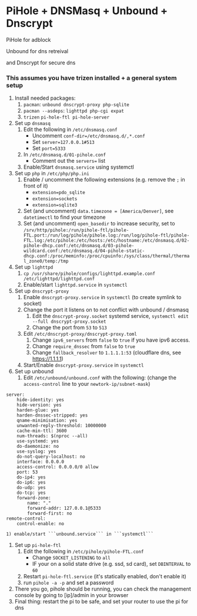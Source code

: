 # PiHole + DNSMasq + Unbound + Dnscrypt
PiHole for adblock

Unbound for dns retreival

and Dnscrypt for secure dns

### This assumes you have trizen installed + a general system setup

1) Install needed packages:
    1) ```pacman```: ```unbound dnscrypt-proxy php-sqlite```
    1) ```pacman --asdeps```: ```lighttpd php-cgi expat```
    1) ```trizen``` ```pi-hole-ftl pi-hole-server```
1) Set up ```dnsmasq```
    1) Edit the following in ```/etc/dnsmasq.conf```
        * Uncomment ```conf-dir=/etc/dnsmasq.d/,*.conf```
        * Set ```server=127.0.0.1#513```
        * Set ```port=5333```
    1) In ```/etc/dnsmasq.d/01-pihole.conf```
        * Comment out the ```servers=``` list
    1) Enable/Start ```dnsmasq.service``` using systemctl
1) Set up ```php``` in ```/etc/php/php.ini```
   1) Enable / uncomment the following extensions (e.g. remove the ```;``` in front of it)
       * ```extension=pdo_sqlite```
       * ```extension=sockets```
       * ```extension=sqlite3```
    1) Set (and uncomment) ```data.timezone = [America/Denver]```, see ```datetimectl``` to find your timezone
    1) Set (and uncomment) ```open_basedir``` to increase security, set to ```/srv/http/pihole:/run/pihole-ftl/pihole-FTL.port:/run/log/pihole/pihole.log:/run/log/pihole-ftl/pihole-FTL.log:/etc/pihole:/etc/hosts:/etc/hostname:/etc/dnsmasq.d/02-pihole-dhcp.conf:/etc/dnsmasq.d/03-pihole-wildcard.conf:/etc/dnsmasq.d/04-pihole-static-dhcp.conf:/proc/meminfo:/proc/cpuinfo:/sys/class/thermal/thermal_zone0/temp:/tmp```
1) Set up ```lighttpd```
    1) ```cp /usr/share/pihole/configs/lighttpd.example.conf /etc/lighttpd/lighttpd.conf```
    1) Enable/start ```lighttpd.service``` in ```systemctl```
1) Set up ```dnscrypt-proxy```
    1) Enable ```dnscrypt-proxy.service``` in ```systemctl``` (to create symlink to socket)
    1) Change the port it listens on to not conflict with unbound / dnsmasq
        1) Edit the ```dnscrypt-proxy.socket``` systemd service, ```systemctl edit --full dnscrypt-proxy.socket```
        1) Change the port from ```53``` to ```513```
    1) Edit ```/etc/dnscrypt-proxy/dnscrypt-proxy.toml```
        1) Change ```ipv6_servers``` from ```false``` to ```true``` if you have ipv6 access.
        1) Change ```require_dnssec``` from ```false``` to ```true```
        1) Change ```fallback_resolver``` to ```1.1.1.1:53``` (cloudflare dns, see https://1.1.1.1)
    1) Start/Enable ```dnscrypt-proxy.service``` in ```systemctl```
1) Set up unbound
    1) Edit ```/etc/unbound/unbound.conf``` with the following: (change the ```access-control``` line to your ```newtork-ip/subnet-mask```)
```
server:
    hide-identity: yes
    hide-version: yes
    harden-glue: yes
    harden-dnssec-stripped: yes
    qname-minimisation: yes
    unwanted-reply-threshold: 10000000
    cache-min-ttl: 3600
    num-threads: $(nproc --all)
    use-systemd: yes
    do-daemonize: no
    use-syslog: yes
    do-not-query-localhost: no
    interface: 0.0.0.0
    access-control: 0.0.0.0/0 allow
    port: 53
    do-ip4: yes
    do-ip6: yes
    do-udp: yes
    do-tcp: yes
    forward-zone:
        name: "."
        forward-addr: 127.0.0.1@5333
        forward-first: no
remote-control:
    control-enable: no
```
    1) enable/start ```unbound.service``` in ```systemctl```
1) Set up ```pi-hole-ftl```
    1) Edit the following in ```/etc/pihole/pihole-FTL.conf```
        * Change ```SOCKET_LISTENING``` to ```all```
        * IF your on a solid state drive (e.g. ssd, sd card), set ```DBINTERVAL``` to ```60```
    1) Restart ```pi-hole-ftl.service``` (it's statically enabled, don't enable it)
    1) run ```pihole -a -p``` and set a password
1) There you go, pihole should be running, you can check the management console by going to [ip]/admin in your browser
1) Final thing: restart the pi to be safe, and set your router to use the pi for dns
